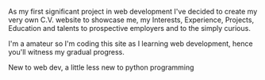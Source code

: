 As my first significant project in web development I've decided to create my very own C.V. website to showcase me, my Interests, Experience, Projects, Education and talents to prospective employers and to the simply curious.

I'm a amateur so I'm coding this site as I learning web development, hence you'll witness my gradual progress.

New to web dev, a little less new to python programming